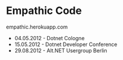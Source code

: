 Empathic Code
=============

empathic.herokuapp.com

 - 04.05.2012 - Dotnet Cologne
 - 15.05.2012 - Dotnet Developer Conference
 - 29.08.2012 - Alt.NET Usergroup Berlin

